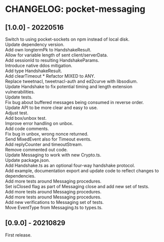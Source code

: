 # CHANGELOG: pocket-messaging

## [1.0.0] - 20220516
Switch to using pocket-sockets on npm instead of local disk.  
Update dependency version.  
Add own longtermPk to HandshakeResult.  
Allow for variable length of sent client/serverData.  
Add sessionId to resulting HandshakeParams.  
Introduce native ddos mitigation.  
Add type HandshakeResult.  
Add clearTimeout * Refactor MIXED to ANY.  
Replace tweetnacl, tweetnacl-auth and ed2curve with libsodium.  
Update Handshake to fix potential timing and length extension vulnerabilities.  
Update tests.  
Fix bug about buffered messages being consumed in reverse order.  
Update API to be more clear and easy to use.  
Adjust test.  
Add box/unbox test.  
Improve error handling on unbox.  
Add code comments.  
Fix bug in unbox, wrong nonce returned.  
Send MixedEvent also for Timeout events.  
Add replyCounter and timeoutStream.  
Remove commented out code.  
Update Messaging to work with new Crypto.ts.  
Update package.json.  
Add Handshake.ts as an optional four-way handshake protocol.  
Add example, documentation export and update code to reflect changes to dependencies.  
Add more tests around Messaging procedures.  
Set isClosed flag as part of Messaging close and add new set of tests.  
Add more tests around Messaging procedures.  
Add more tests around Messaging procedures.  
Add new verifications to Messaging set of tests.  
Move EventType from Messaging.ts to types.ts.  

## [0.9.0] - 20210829
First release.

